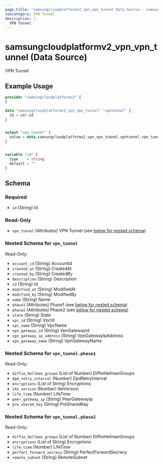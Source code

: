 ```yaml
---
page_title: "samsungcloudplatformv2_vpn_vpn_tunnel Data Source - samsungcloudplatformv2"
subcategory: VPN Tunnel
description: |-
  VPN Tunnel
---
```


# samsungcloudplatformv2_vpn_vpn_tunnel (Data Source)

VPN Tunnel

## Example Usage

```terraform
provider "samsungcloudplatformv2" {
}

data "samsungcloudplatformv2_vpn_vpn_tunnel" "vpntunnel" {
  id = var.id
}


output "vpn_tunnel" {
  value = data.samsungcloudplatformv2_vpn_vpn_tunnel.vpntunnel.vpn_tunnel
}


variable "id" {
  type    = string
  default = ""
}
```

<!-- schema generated by tfplugindocs -->
## Schema

### Required

- `id` (String) Id

### Read-Only

- `vpn_tunnel` (Attributes) VPN Tunnel (see [below for nested schema](#nestedatt--vpn_tunnel))

<a id="nestedatt--vpn_tunnel"></a>
### Nested Schema for `vpn_tunnel`

Read-Only:

- `account_id` (String) AccountId
- `created_at` (String) CreatedAt
- `created_by` (String) CreatedBy
- `description` (String) Description
- `id` (String) Id
- `modified_at` (String) ModifiedAt
- `modified_by` (String) ModifiedBy
- `name` (String) Name
- `phase1` (Attributes) Phase1 (see [below for nested schema](#nestedatt--vpn_tunnel--phase1))
- `phase2` (Attributes) Phase2 (see [below for nested schema](#nestedatt--vpn_tunnel--phase2))
- `state` (String) State
- `vpc_id` (String) VpcId
- `vpc_name` (String) VpcName
- `vpn_gateway_id` (String) VpnGatewayId
- `vpn_gateway_ip_address` (String) VpnGatewayIpAddress
- `vpn_gateway_name` (String) VpnGatewayName

<a id="nestedatt--vpn_tunnel--phase1"></a>
### Nested Schema for `vpn_tunnel.phase1`

Read-Only:

- `diffie_hellman_groups` (List of Number) DiffieHellmanGroups
- `dpd_retry_interval` (Number) DpdRetryInterval
- `encryptions` (List of String) Encryptions
- `ike_version` (Number) IkeVersion
- `life_time` (Number) LifeTime
- `peer_gateway_ip` (String) PeerGatewayIp
- `pre_shared_key` (String) PreSharedKey


<a id="nestedatt--vpn_tunnel--phase2"></a>
### Nested Schema for `vpn_tunnel.phase2`

Read-Only:

- `diffie_hellman_groups` (List of Number) DiffieHellmanGroups
- `encryptions` (List of String) Encryptions
- `life_time` (Number) LifeTime
- `perfect_forward_secrecy` (String) PerfectForwardSecrecy
- `remote_subnet` (String) RemoteSubnet
